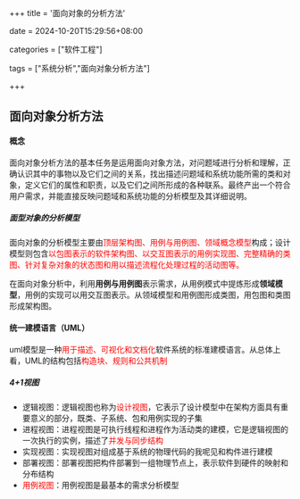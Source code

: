 +++
title = '面向对象的分析方法'

date = 2024-10-20T15:29:56+08:00

categories = ["软件工程"]

tags = ["系统分析","面向对象分析方法"]

+++



## 面向对象分析方法



#### 概念

面向对象分析方法的基本任务是运用面向对象方法，对问题域进行分析和理解，正确认识其中的事物以及它们之间的关系，找出描述问题域和系统功能所需的类和对象，定义它们的属性和职责，以及它们之间所形成的各种联系。最终产出一个符合用户需求，并能直接反映问题域和系统功能的分析模型及其详细说明。 



##### 面型对象的分析模型 

面向对象的分析模型主要由<font color='red'>顶层架构图、用例与用例图、领域概念模型</font>构成；设计模型则包含<font color='red'>以包图表示的软件架构图、以交互图表示的用例实现图、完整精确的类图、针对复杂对象的状态图和用以描述流程化处理过程的活动图等。</font>

在面向对象分析中，利用**用例与用例图**表示需求，从用例模式中提炼形成**领域模型**，用例的实现可以用交互图表示。从领域模型和用例图形成类图，用包图和类图形成架构图。





#### 统一建模语言（UML）

uml模型是一种<font color='red'>用于描述、可视化和文档化</font>软件系统的标准建模语言。从总体上看，UML的结构包括<font color='red'>构造块、规则和公共机制</font>



##### 4+1视图

- 逻辑视图：逻辑视图也称为<font color='red'>设计视图</font>，它表示了设计模型中在架构方面具有重要意义的部分，既类、子系统、包和用例实现的子集
- 进程视图：进程视图是可执行线程和进程作为活动类的建模，它是逻辑视图的一次执行的实例，描述了<font color='red'>并发与同步结构</font>
- 实现视图：实现视图对组成基于系统的物理代码的我呢见和构件进行建模
- 部署视图：部署视图把构件部署到一组物理节点上，表示软件到硬件的映射和分布结构
- <font color='red'>用例视图</font>：用例视图是最基本的需求分析模型
